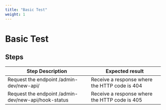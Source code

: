 ```yaml
---
title: "Basic Test"
weight: 1
---
```


# Basic Test
## Steps
| Step Description | Expected result |
| ----- | ----- |
| Request the endpoint /admin-dev/new-api/ | Receive a response where the HTTP code is 404 |
| Request the endpoint /admin-dev/new-api/hook-status | Receive a response where the HTTP code is 405 |

